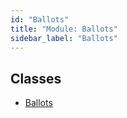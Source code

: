 ```yaml
---
id: "Ballots"
title: "Module: Ballots"
sidebar_label: "Ballots"
---
```


## Classes

- [Ballots](../../../../../../../classes/API/Entities/Asset/Fungible/CorporateActions/Ballots/Ballots.md)
